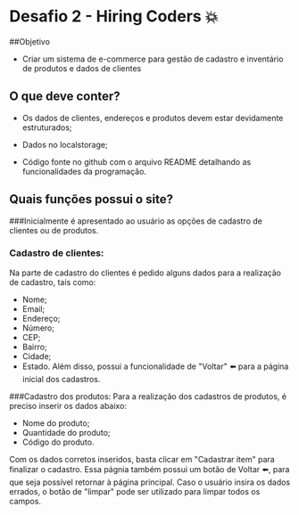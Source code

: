 # Desafio 2 - Hiring Coders :boom:
##Objetivo

 - Criar um sistema de e-commerce para gestão de cadastro e inventário de produtos e dados de clientes

## O que deve conter?

 - Os dados de clientes, endereços e produtos devem estar devidamente estruturados;

 - Dados no localstorage;

 - Código fonte no github com o arquivo README detalhando as funcionalidades da programação.



## Quais funções possui o site?

###Inicialmente é apresentado ao usuário as opções de cadastro de clientes ou de produtos.

### Cadastro de clientes:
 Na parte de cadastro do clientes é pedido alguns dados para a realização de cadastro, tais como:
  - Nome;
  - Email;
  - Endereço;
  - Número;
  - CEP;
  - Bairro;
  - Cidade;
  - Estado.
Além disso, possui a funcionalidade de "Voltar" :arrow_left: para a página inicial dos cadastros.

###Cadastro dos produtos:
 Para a realização dos cadastros de produtos, é preciso inserir os dados abaixo:
  - Nome do produto;
  - Quantidade do produto;
  - Código do produto.

 Com os dados corretos inseridos, basta clicar em "Cadastrar item" para finalizar o cadastro. Essa págnia também possui um botão de Voltar :arrow_left:, para que seja possível retornar à página principal.
 Caso o usuário insira os dados errados, o botão de "limpar" pode ser utilizado para limpar todos os campos.




